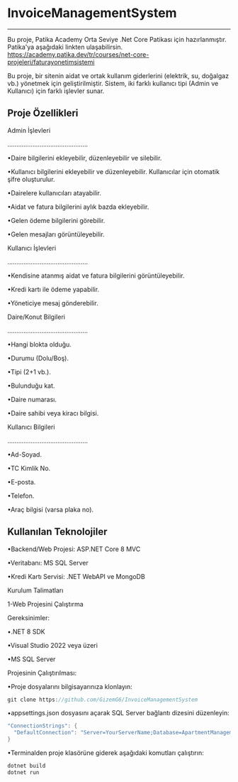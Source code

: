 # InvoiceManagementSystem
-------------------------
Bu proje, Patika Academy Orta Seviye .Net Core Patikası için hazırlanmıştır. Patika'ya aşağıdaki linkten ulaşabilirsin.
https://academy.patika.dev/tr/courses/net-core-projeleri/faturayonetimsistemi

Bu proje, bir sitenin aidat ve ortak kullanım giderlerini (elektrik, su, doğalgaz vb.) yönetmek için geliştirilmiştir. Sistem, iki farklı kullanıcı tipi (Admin ve Kullanıcı) için farklı işlevler sunar.

Proje Özellikleri
-------------------------
Admin İşlevleri

.............................................

•Daire bilgilerini ekleyebilir, düzenleyebilir ve silebilir.

•Kullanıcı bilgilerini ekleyebilir ve düzenleyebilir. Kullanıcılar için otomatik şifre oluşturulur.

•Dairelere kullanıcıları atayabilir.

•Aidat ve fatura bilgilerini aylık bazda ekleyebilir.

•Gelen ödeme bilgilerini görebilir.

•Gelen mesajları görüntüleyebilir.

Kullanıcı İşlevleri

.............................................

•Kendisine atanmış aidat ve fatura bilgilerini görüntüleyebilir.

•Kredi kartı ile ödeme yapabilir.

•Yöneticiye mesaj gönderebilir.

Daire/Konut Bilgileri

.............................................

•Hangi blokta olduğu.

•Durumu (Dolu/Boş).

•Tipi (2+1 vb.).

•Bulunduğu kat.

•Daire numarası.

•Daire sahibi veya kiracı bilgisi.

Kullanıcı Bilgileri

.............................................

•Ad-Soyad.

•TC Kimlik No.

•E-posta.

•Telefon.

•Araç bilgisi (varsa plaka no).

Kullanılan Teknolojiler
-------------------------
•Backend/Web Projesi: ASP.NET Core 8 MVC

•Veritabanı: MS SQL Server

•Kredi Kartı Servisi: .NET WebAPI ve MongoDB

Kurulum Talimatları

1-Web Projesini Çalıştırma

Gereksinimler:

•.NET 8 SDK

•Visual Studio 2022 veya üzeri

•MS SQL Server

Projesinin Çalıştırılması:

•Proje dosyalarını bilgisayarınıza klonlayın:
```csharp
git clone https://github.com/GizemG6/InvoiceManagementSystem
```
•appsettings.json dosyasını açarak SQL Server bağlantı dizesini düzenleyin:
```csharp
"ConnectionStrings": {
  "DefaultConnection": "Server=YourServerName;Database=ApartmentManagementDB;Trusted_Connection=True;"
}
```
•Terminalden proje klasörüne giderek aşağıdaki komutları çalıştırın:
```csharp
dotnet build
dotnet run
```
